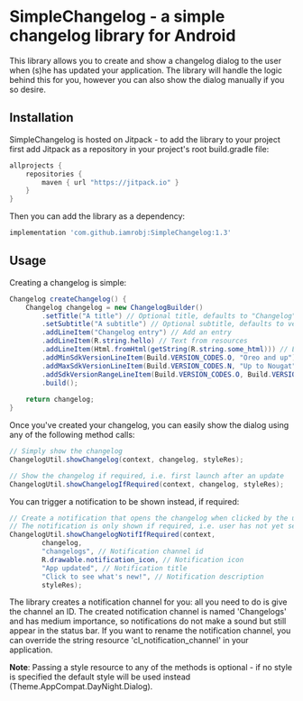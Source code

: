 # SimpleChangelog - a simple changelog library for Android

This library allows you to create and show a changelog dialog to the user when (s)he has
updated your application. The library will handle the logic behind this for you, however
you can also show the dialog manually if you so desire.

## Installation

SimpleChangelog is hosted on Jitpack - to add the library to your project first add
Jitpack as a repository in your project's root build.gradle file:
```gradle
allprojects {
    repositories {
        maven { url "https://jitpack.io" }
    }
}
```

Then you can add the library as a dependency:
```gradle
implementation 'com.github.iamrobj:SimpleChangelog:1.3'
```

## Usage

Creating a changelog is simple:

```java
Changelog createChangelog() {
    Changelog changelog = new ChangelogBuilder()
        .setTitle("A title") // Optional title, defaults to "Changelog"
        .setSubtitle("A subtitle") // Optional subtitle, defaults to version name
        .addLineItem("Changelog entry") // Add an entry
        .addLineItem(R.string.hello) // Text from resources
        .addLineItem(Html.fromHtml(getString(R.string.some_html))) // Entry with HTML
        .addMinSdkVersionLineItem(Build.VERSION_CODES.O, "Oreo and up") // Specify minimum SDK version
        .addMaxSdkVersionLineItem(Build.VERSION_CODES.N, "Up to Nougat") // Specify maximum SDK version
        .addSdkVersionRangeLineItem(Build.VERSION_CODES.O, Build.VERSION_CODES.O_MR1, "From 8.0 to 8.1") // Specify SDK version range
        .build();
    
    return changelog;
}
```

Once you've created your changelog, you can easily show the dialog using any of the following method calls:

```java
// Simply show the changelog
ChangelogUtil.showChangelog(context, changelog, styleRes);

// Show the changelog if required, i.e. first launch after an update
ChangelogUtil.showChangelogIfRequired(context, changelog, styleRes);
```

You can trigger a notification to be shown instead, if required:
```java
// Create a notification that opens the changelog when clicked by the user
// The notification is only shown if required, i.e. user has not yet seen the changelog
ChangelogUtil.showChangelogNotifIfRequired(context,
        changelog,
        "changelogs", // Notification channel id
        R.drawable.notification_icon, // Notification icon
        "App updated", // Notification title
        "Click to see what's new!", // Notification description
        styleRes);
```

The library creates a notification channel for you: all you need to do is give the channel 
an ID. The created notification channel is named 'Changelogs' and has medium importance,
so notifications do not make a sound but still appear in the status bar. If you want to rename
the notification channel, you can override the string resource 'cl_notification_channel' in your
application.

**Note**: Passing a style resource to any of the methods is optional - if no style is specified the default style 
will be used instead (Theme.AppCompat.DayNight.Dialog).

